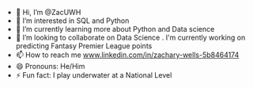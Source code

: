 - 👋 Hi, I’m @ZacUWH
- 👀 I’m interested in SQL and Python
- 🌱 I’m currently learning more about Python and Data science
- 💞️ I’m looking to collaborate on Data Science . I'm currently working on predicting Fantasy Premier League points
- 📫 How to reach me www.linkedin.com/in/zachary-wells-5b8464174
- 😄 Pronouns: He/Him
- ⚡ Fun fact: I play underwater at a National Level

<!---
ZacUWH/ZacUWH is a ✨ special ✨ repository because its `README.md` (this file) appears on your GitHub profile.
You can click the Preview link to take a look at your changes.
--->
